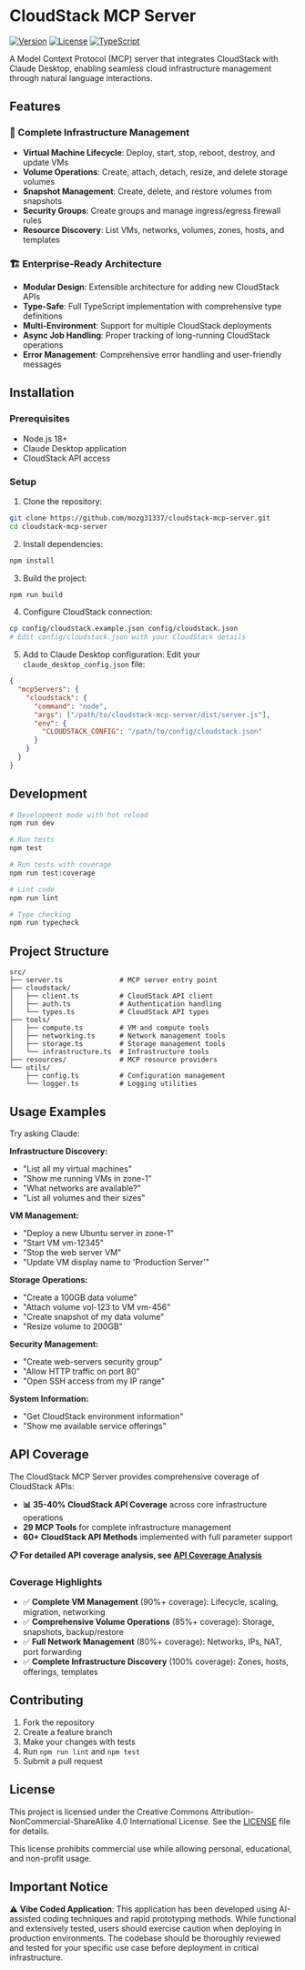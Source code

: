 # CloudStack MCP Server

[![Version](https://img.shields.io/badge/version-1.1.2-blue.svg)](https://github.com/mozg31337/cloudstack-mcp-server)
[![License](https://img.shields.io/badge/license-CC%20BY--NC--SA%204.0-lightgrey.svg)](LICENSE)
[![TypeScript](https://img.shields.io/badge/TypeScript-5.0-blue.svg)](https://www.typescriptlang.org/)

A Model Context Protocol (MCP) server that integrates CloudStack with Claude Desktop, enabling seamless cloud infrastructure management through natural language interactions.

## Features

### 🔧 Complete Infrastructure Management
- **Virtual Machine Lifecycle**: Deploy, start, stop, reboot, destroy, and update VMs
- **Volume Operations**: Create, attach, detach, resize, and delete storage volumes
- **Snapshot Management**: Create, delete, and restore volumes from snapshots
- **Security Groups**: Create groups and manage ingress/egress firewall rules
- **Resource Discovery**: List VMs, networks, volumes, zones, hosts, and templates

### 🏗️ Enterprise-Ready Architecture
- **Modular Design**: Extensible architecture for adding new CloudStack APIs
- **Type-Safe**: Full TypeScript implementation with comprehensive type definitions
- **Multi-Environment**: Support for multiple CloudStack deployments
- **Async Job Handling**: Proper tracking of long-running CloudStack operations
- **Error Management**: Comprehensive error handling and user-friendly messages

## Installation

### Prerequisites

- Node.js 18+ 
- Claude Desktop application
- CloudStack API access

### Setup

1. Clone the repository:
```bash
git clone https://github.com/mozg31337/cloudstack-mcp-server.git
cd cloudstack-mcp-server
```

2. Install dependencies:
```bash
npm install
```

3. Build the project:
```bash
npm run build
```

4. Configure CloudStack connection:
```bash
cp config/cloudstack.example.json config/cloudstack.json
# Edit config/cloudstack.json with your CloudStack details
```

5. Add to Claude Desktop configuration:
Edit your `claude_desktop_config.json` file:
```json
{
  "mcpServers": {
    "cloudstack": {
      "command": "node",
      "args": ["/path/to/cloudstack-mcp-server/dist/server.js"],
      "env": {
        "CLOUDSTACK_CONFIG": "/path/to/config/cloudstack.json"
      }
    }
  }
}
```

## Development

```bash
# Development mode with hot reload
npm run dev

# Run tests
npm test

# Run tests with coverage
npm run test:coverage

# Lint code
npm run lint

# Type checking
npm run typecheck

```

## Project Structure

```
src/
├── server.ts              # MCP server entry point
├── cloudstack/
│   ├── client.ts          # CloudStack API client
│   ├── auth.ts            # Authentication handling
│   └── types.ts           # CloudStack API types
├── tools/
│   ├── compute.ts         # VM and compute tools
│   ├── networking.ts      # Network management tools
│   ├── storage.ts         # Storage management tools
│   └── infrastructure.ts  # Infrastructure tools
├── resources/             # MCP resource providers
└── utils/
    ├── config.ts          # Configuration management
    └── logger.ts          # Logging utilities
```

## Usage Examples

Try asking Claude:

**Infrastructure Discovery:**
- "List all my virtual machines"
- "Show me running VMs in zone-1"
- "What networks are available?"
- "List all volumes and their sizes"

**VM Management:**
- "Deploy a new Ubuntu server in zone-1"
- "Start VM vm-12345"
- "Stop the web server VM"
- "Update VM display name to 'Production Server'"

**Storage Operations:**
- "Create a 100GB data volume"
- "Attach volume vol-123 to VM vm-456" 
- "Create snapshot of my data volume"
- "Resize volume to 200GB"

**Security Management:**
- "Create web-servers security group"
- "Allow HTTP traffic on port 80"
- "Open SSH access from my IP range"

**System Information:**
- "Get CloudStack environment information"
- "Show me available service offerings"

## API Coverage

The CloudStack MCP Server provides comprehensive coverage of CloudStack APIs:

- **📊 35-40% CloudStack API Coverage** across core infrastructure operations
- **29 MCP Tools** for complete infrastructure management
- **60+ CloudStack API Methods** implemented with full parameter support

**📋 For detailed API coverage analysis, see [API Coverage Analysis](docs/API-COVERAGE-ANALYSIS.md)**

### Coverage Highlights
- ✅ **Complete VM Management** (90%+ coverage): Lifecycle, scaling, migration, networking
- ✅ **Comprehensive Volume Operations** (85%+ coverage): Storage, snapshots, backup/restore  
- ✅ **Full Network Management** (80%+ coverage): Networks, IPs, NAT, port forwarding
- ✅ **Complete Infrastructure Discovery** (100% coverage): Zones, hosts, offerings, templates

## Contributing

1. Fork the repository
2. Create a feature branch
3. Make your changes with tests
4. Run `npm run lint` and `npm test`
5. Submit a pull request

## License

This project is licensed under the Creative Commons Attribution-NonCommercial-ShareAlike 4.0 International License. See the [LICENSE](LICENSE) file for details.

This license prohibits commercial use while allowing personal, educational, and non-profit usage.

## Important Notice

⚠️ **Vibe Coded Application**: This application has been developed using AI-assisted coding techniques and rapid prototyping methods. While functional and extensively tested, users should exercise caution when deploying in production environments. The codebase should be thoroughly reviewed and tested for your specific use case before deployment in critical infrastructure.
